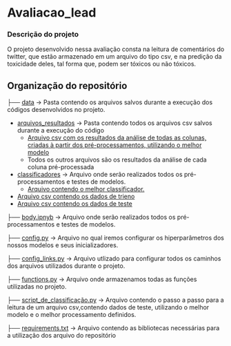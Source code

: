 # Avaliacao_lead
 ### Descrição do projeto
 O projeto desenvolvido nessa avaliação consta na leitura de comentários do twitter, que estão armazenado em um arquivo do tipo csv, e na predição da toxicidade deles, tal forma que, podem ser tóxicos ou não tóxicos.
 
## Organização do repositório
 ├──  [data](data) -> Pasta contendo os arquivos salvos durante a execução dos códigos desenvolvidos no projeto.
   - [arquivos_resultados](/data/arquivos_resultados) -> Pasta contendo todos os arquivos csv salvos durante a execução do código
     - [Arquivo csv com os resultados da análise de todas as colunas, criadas à partir dos pré-processamentos, utilizando o melhor modelo](data/arquivos_resultados/df_total_results.csv)
     - Todos os outros arquivos são os resultados da análise de cada coluna pré-processada
   - [classificadores](/data/classificadores) -> Arquivo onde serão realizados todos os pré-processamentos e testes de modelos.
     - [Arquivo contendo o melhor classificador.](data/classificadores/Bayes_BOW_stemm_comments_best_model.pickle)
   - [Arquivo csv contendo os dados de trieno](data/train_binary_small.csv)
   - [Arquivo csv contendo os dados de teste](data/test_binary_small.csv)


 ├──  [body.ipnyb](body.ipynb) -> Arquivo onde serão realizados todos os pré-processamentos e testes de modelos.
 
 ├──  [config.py](config.py) -> Arquivo no qual iremos configurar os hiperparâmetros dos nossos modelos e seus inicializadores.
 
 ├──  [config_links.py](config_links.py) -> Arquivo utlizado para configurar todos os caminhos dos arquivos utilizados durante o projeto.
 
 ├──  [functions.py](functions.py]) -> Arquivo onde armazenamos todas as funções utilizadas no projeto.
 
 ├──  [script_de_classificação.py](script_de_classificação.py) -> Arquivo contendo o passo a passo para a leitura de um arquivo csv,contendo dados de teste, utilizando o melhor modelo e o melhor processamento definidos.
 
 ├──  [requirements.txt](requirements.txt) -> Arquivo contendo as bibliotecas necessárias para a utilização dos arquivo do repositório
 
